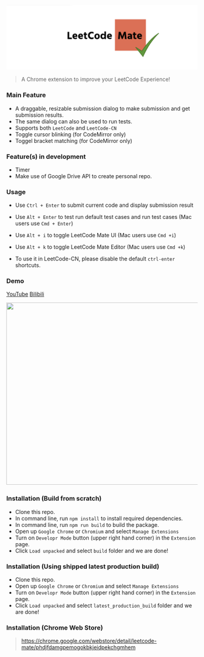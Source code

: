 ![Logo](logo.png)

> A Chrome extension to improve your LeetCode Experience! 


### Main Feature
* A draggable, resizable submission dialog to make submission and get submission results.
* The same dialog can also be used to run tests. 
* Supports both `LeetCode` and `LeetCode-CN`
* Toggle cursor blinking (for CodeMirror only)
* Toggel bracket matching (for CodeMirror only)

### Feature(s) in development
* Timer
* Make use of Google Drive API to create personal repo.


### Usage
* Use `Ctrl + Enter` to submit current code and display submission result
* Use `Alt + Enter` to test run default test cases and run test cases (Mac users use `Cmd + Enter`)
* Use `Alt + i` to toggle LeetCode Mate UI (Mac users use `Cmd +i`)
* Use `Alt + k` to toggle LeetCode Mate Editor (Mac users use `Cmd +k`)

* To use it in LeetCode-CN, please disable the default `ctrl-enter` shortcuts.


### Demo
[YouTube](https://youtu.be/-EERA_JScJE)
[Bilibili](https://www.bilibili.com/video/BV1p54y147zK/)

 <img src="demo.gif" style="width:600px;height:479px">
 
### Installation (Build from scratch)
* Clone this repo.
* In command line, run `npm install` to install required dependencies.
* In command line, run `npm run build` to build the package.
* Open up `Google Chrome` or `Chromium` and select `Manage Extensions`
* Turn on `Developr Mode` button (upper right hand corner) in the `Extension` page.
* Click `Load unpacked` and select `build` folder and we are done!


### Installation (Using shipped latest production build)
* Clone this repo.
* Open up `Google Chrome` or `Chromium` and select `Manage Extensions`
* Turn on `Developr Mode` button (upper right hand corner) in the `Extension` page.
* Click `Load unpacked` and select `latest_production_build` folder and we are done!


### Installation (Chrome Web Store)
> https://chrome.google.com/webstore/detail/leetcode-mate/phdjfdamgpemogokbkjeidpekchgmhem
